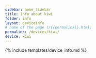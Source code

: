 ```yaml
---
sidebar: home_sidebar
title: Info about kiwi
folder: info
layout: deviceinfo
# name of the page (/{{permalink}}.html)
permalink: /devices/kiwi/
device: kiwi
---
```

{% include templates/device_info.md %}
